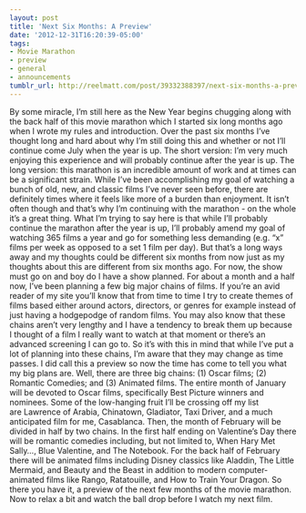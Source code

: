 ```yaml
---
layout: post
title: 'Next Six Months: A Preview'
date: '2012-12-31T16:20:39-05:00'
tags:
- Movie Marathon
- preview
- general
- announcements
tumblr_url: http://reelmatt.com/post/39332388397/next-six-months-a-preview
---
```

By some miracle, I’m still here as the New Year begins chugging along with the back half of this movie marathon which I started six long months ago when I wrote my rules and introduction.
Over the past six months I’ve thought long and hard about why I’m still doing this and whether or not I’ll continue come July when the year is up. The short version: I’m very much enjoying this experience and will probably continue after the year is up. The long version: this marathon is an incredible amount of work and at times can be a significant strain. While I’ve been accomplishing my goal of watching a bunch of old, new, and classic films I’ve never seen before, there are definitely times where it feels like more of a burden than enjoyment. It isn’t often though and that’s why I’m continuing with the marathon - on the whole it’s a great thing. What I’m trying to say here is that while I’ll probably continue the marathon after the year is up, I’ll probably amend my goal of watching 365 films a year and go for something less demanding (e.g. “x” films per week as opposed to a set 1 film per day).
But that’s a long ways away and my thoughts could be different six months from now just as my thoughts about this are different from six months ago. For now, the show must go on and boy do I have a show planned. For about a month and a half now, I’ve been planning a few big major chains of films. If you’re an avid reader of my site you’ll know that from time to time I try to create themes of films based either around actors, directors, or genres for example instead of just having a hodgepodge of random films. You may also know that these chains aren’t very lengthy and I have a tendency to break them up because I thought of a film I really want to watch at that moment or there’s an advanced screening I can go to. So it’s with this in mind that while I’ve put a lot of planning into these chains, I’m aware that they may change as time passes.
I did call this a preview so now the time has come to tell you what my big plans are. Well, there are three big chains: (1) Oscar films; (2) Romantic Comedies; and (3) Animated films. The entire month of January will be devoted to Oscar films, specifically Best Picture winners and nominees. Some of the low-hanging fruit I’ll be crossing off my list are Lawrence of Arabia, Chinatown, Gladiator, Taxi Driver, and a much anticipated film for me, Casablanca. Then, the month of February will be divided in half by two chains. In the first half ending on Valentine’s Day there will be romantic comedies including, but not limited to, When Hary Met Sally…, Blue Valentine, and The Notebook. For the back half of February there will be animated films including Disney classics like Aladdin, The Little Mermaid, and Beauty and the Beast in addition to modern computer-animated films like Rango, Ratatouille, and How to Train Your Dragon.
So there you have it, a preview of the next few months of the movie marathon. Now to relax a bit and watch the ball drop before I watch my next film.
